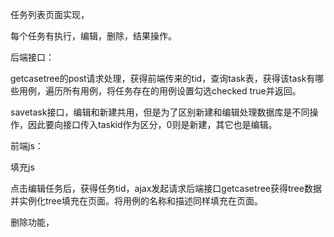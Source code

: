 任务列表页面实现，

每个任务有执行，编辑，删除，结果操作。

后端接口：

getcasetree的post请求处理，获得前端传来的tid，查询task表，获得该task有哪些用例，遍历所有用例，将任务存在的用例设置勾选checked true并返回。

savetask接口，编辑和新建共用，但是为了区别新建和编辑处理数据库是不同操作，因此要向接口传入taskid作为区分，0则是新建，其它也是编辑。

前端js：

填充js

点击编辑任务后，获得任务tid，ajax发起请求后端接口getcasetree获得tree数据并实例化tree填充在页面。将用例的名称和描述同样填充在页面。

删除功能，